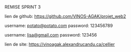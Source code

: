 REMISE SPRINT 3

lien de github: https://github.com/VINOS-AGAK/projet_web2

username: potato@potato.com
password: 123456789

username: lisa@gmail.com
password: 123456

lien de site: https://vinoagak.alexandrucandu.ca/cellier

